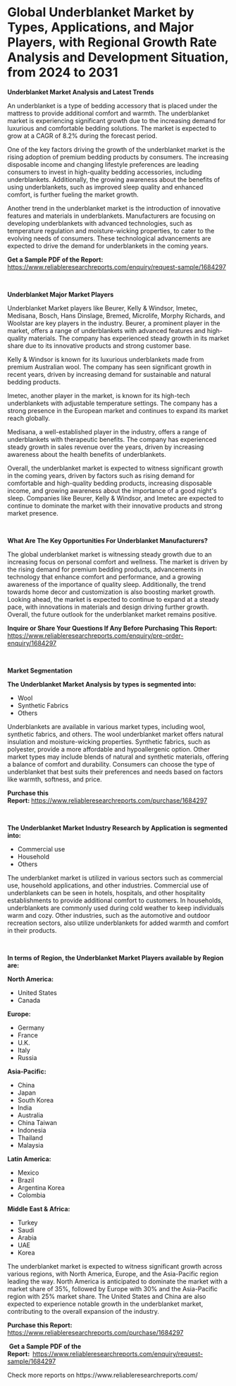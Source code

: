<p><h1>Global Underblanket Market by Types, Applications, and Major Players, with Regional Growth Rate Analysis and Development Situation, from 2024 to 2031</h1></p><p><strong>Underblanket Market Analysis and Latest Trends</strong></p>
<p><p>An underblanket is a type of bedding accessory that is placed under the mattress to provide additional comfort and warmth. The underblanket market is experiencing significant growth due to the increasing demand for luxurious and comfortable bedding solutions. The market is expected to grow at a CAGR of 8.2% during the forecast period.</p><p>One of the key factors driving the growth of the underblanket market is the rising adoption of premium bedding products by consumers. The increasing disposable income and changing lifestyle preferences are leading consumers to invest in high-quality bedding accessories, including underblankets. Additionally, the growing awareness about the benefits of using underblankets, such as improved sleep quality and enhanced comfort, is further fueling the market growth.</p><p>Another trend in the underblanket market is the introduction of innovative features and materials in underblankets. Manufacturers are focusing on developing underblankets with advanced technologies, such as temperature regulation and moisture-wicking properties, to cater to the evolving needs of consumers. These technological advancements are expected to drive the demand for underblankets in the coming years.</p></p>
<p><strong>Get a Sample PDF of the Report:&nbsp;</strong> <a href="https://www.reliableresearchreports.com/enquiry/request-sample/1684297">https://www.reliableresearchreports.com/enquiry/request-sample/1684297</a></p>
<p>&nbsp;</p>
<p><strong>Underblanket Major Market Players</strong></p>
<p><p>Underblanket Market players like Beurer, Kelly & Windsor, Imetec, Medisana, Bosch, Hans Dinslage, Bremed, Microlife, Morphy Richards, and Woolstar are key players in the industry. Beurer, a prominent player in the market, offers a range of underblankets with advanced features and high-quality materials. The company has experienced steady growth in its market share due to its innovative products and strong customer base.</p><p>Kelly & Windsor is known for its luxurious underblankets made from premium Australian wool. The company has seen significant growth in recent years, driven by increasing demand for sustainable and natural bedding products. </p><p>Imetec, another player in the market, is known for its high-tech underblankets with adjustable temperature settings. The company has a strong presence in the European market and continues to expand its market reach globally.</p><p>Medisana, a well-established player in the industry, offers a range of underblankets with therapeutic benefits. The company has experienced steady growth in sales revenue over the years, driven by increasing awareness about the health benefits of underblankets.</p><p>Overall, the underblanket market is expected to witness significant growth in the coming years, driven by factors such as rising demand for comfortable and high-quality bedding products, increasing disposable income, and growing awareness about the importance of a good night's sleep. Companies like Beurer, Kelly & Windsor, and Imetec are expected to continue to dominate the market with their innovative products and strong market presence.</p></p>
<p>&nbsp;</p>
<p><strong>What Are The Key Opportunities For Underblanket Manufacturers?</strong></p>
<p><p>The global underblanket market is witnessing steady growth due to an increasing focus on personal comfort and wellness. The market is driven by the rising demand for premium bedding products, advancements in technology that enhance comfort and performance, and a growing awareness of the importance of quality sleep. Additionally, the trend towards home decor and customization is also boosting market growth. Looking ahead, the market is expected to continue to expand at a steady pace, with innovations in materials and design driving further growth. Overall, the future outlook for the underblanket market remains positive.</p></p>
<p><strong>Inquire or Share Your Questions If Any Before Purchasing This Report:</strong> <a href="https://www.reliableresearchreports.com/enquiry/pre-order-enquiry/1684297">https://www.reliableresearchreports.com/enquiry/pre-order-enquiry/1684297</a></p>
<p>&nbsp;</p>
<p><strong>Market Segmentation</strong></p>
<p><strong>The Underblanket Market Analysis by types is segmented into:</strong></p>
<p><ul><li>Wool</li><li>Synthetic Fabrics</li><li>Others</li></ul></p>
<p><p>Underblankets are available in various market types, including wool, synthetic fabrics, and others. The wool underblanket market offers natural insulation and moisture-wicking properties. Synthetic fabrics, such as polyester, provide a more affordable and hypoallergenic option. Other market types may include blends of natural and synthetic materials, offering a balance of comfort and durability. Consumers can choose the type of underblanket that best suits their preferences and needs based on factors like warmth, softness, and price.</p></p>
<p><strong>Purchase this Report:&nbsp;</strong><a href="https://www.reliableresearchreports.com/purchase/1684297">https://www.reliableresearchreports.com/purchase/1684297</a></p>
<p>&nbsp;</p>
<p><strong>The Underblanket Market Industry Research by Application is segmented into:</strong></p>
<p><ul><li>Commercial use</li><li>Household</li><li>Others</li></ul></p>
<p><p>The underblanket market is utilized in various sectors such as commercial use, household applications, and other industries. Commercial use of underblankets can be seen in hotels, hospitals, and other hospitality establishments to provide additional comfort to customers. In households, underblankets are commonly used during cold weather to keep individuals warm and cozy. Other industries, such as the automotive and outdoor recreation sectors, also utilize underblankets for added warmth and comfort in their products.</p></p>
<p>&nbsp;</p>
<p><strong>In terms of Region, the Underblanket Market Players available by Region are:</strong></p>
<p>
    <p> <strong> North America: </strong>
        <ul>
            <li>United States</li>
            <li>Canada</li>
        </ul>
        </p> 
    <p> <strong> Europe: </strong>
        <ul>
            <li>Germany</li>
            <li>France</li>
            <li>U.K.</li>
            <li>Italy</li>
            <li>Russia</li>
        </ul>
        </p> 
    <p> <strong> Asia-Pacific: </strong>
        <ul>
            <li>China</li>
            <li>Japan</li>
            <li>South Korea</li>
            <li>India</li>
            <li>Australia</li>
            <li>China Taiwan</li>
            <li>Indonesia</li>
            <li>Thailand</li>
            <li>Malaysia</li>
        </ul>
        </p> 
    <p> <strong> Latin America: </strong>
        <ul>
            <li>Mexico</li>
            <li>Brazil</li>
            <li>Argentina Korea</li>
            <li>Colombia</li>
        </ul>
        </p> 
    <p> <strong> Middle East & Africa: </strong>
        <ul>
            <li>Turkey</li>
            <li>Saudi</li>
            <li>Arabia</li>
            <li>UAE</li>
            <li>Korea</li>
        </ul>
    </p>
    </p>
<p><p>The underblanket market is expected to witness significant growth across various regions, with North America, Europe, and the Asia-Pacific region leading the way. North America is anticipated to dominate the market with a market share of 35%, followed by Europe with 30% and the Asia-Pacific region with 25% market share. The United States and China are also expected to experience notable growth in the underblanket market, contributing to the overall expansion of the industry.</p></p>
<p><strong>Purchase this Report: </strong><a href="https://www.reliableresearchreports.com/purchase/1684297">https://www.reliableresearchreports.com/purchase/1684297</a></p>
<p>&nbsp;<strong>Get a Sample PDF of the Report:&nbsp;&nbsp;</strong><a href="https://www.reliableresearchreports.com/enquiry/request-sample/1684297">https://www.reliableresearchreports.com/enquiry/request-sample/1684297</a></p>
<p><strong></strong></p>
<p>Check more reports on https://www.reliableresearchreports.com/</p>